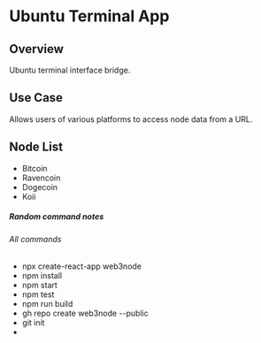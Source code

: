 # Ubuntu Terminal App

## Overview
Ubuntu terminal interface bridge.

## Use Case
Allows users of various platforms to access node data from a URL.

## Node List
- Bitcoin
- Ravencoin
- Dogecoin
- Koii




##### Random command notes


###### All commands
- npx create-react-app web3node
- npm install
- npm start
- npm test
- npm run build
- gh repo create web3node --public
- git init
- 
